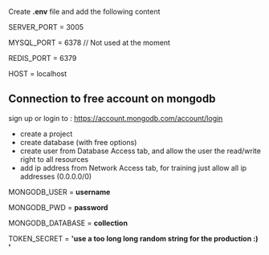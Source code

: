 Create **.env** file and add the following content

SERVER_PORT = 3005

MYSQL_PORT = 6378 // Not used at the moment

REDIS_PORT = 6379

HOST = localhost

## Connection to free account on mongodb
sign up or login to : https://account.mongodb.com/account/login
- create a project
- create database (with free options)
- create user from Database Access tab, and allow the user the read/write right to all resources
- add ip address from Network Access tab, for training just allow all ip addresses (0.0.0.0/0)


MONGODB_USER = **username**

MONGODB_PWD = **password**

MONGODB_DATABASE = **collection**

TOKEN_SECRET = **'use a too long long random string for the production :) '**
